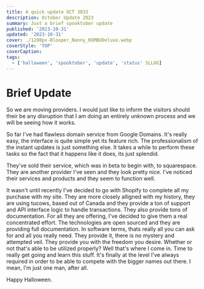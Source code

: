```yaml
---
title: A quick update OCT 3033
description: October Update 2023
summary: Just a brief spooktober update
published: '2023-10-31'
updated: '2023-10-31'
cover: ./1200px-Blooper_Nanny_NSMBUDeluxe.webp
coverStyle: 'TOP'
coverCaption: 
tags:
  - ['halloween', 'spooktober', 'update', 'status' SLLOG]
---
```


# Brief Update

So we are moving providers. I would just like to inform the visitors should their be any disruption that I am doing an entirely unknown process and we will be seeing how it works.  

So far I've had flawless domain service from Google Domains. It's really easy, the interface is quite simple yet its feature rich. The professionalism of the instant updates is just something else. It takes a while to perform these tasks so the fact that it happens like it does, its just splendid.  

They've sold their service, which was in beta to begin with, to squarespace. They are another provider I've seen and they look pretty nice. I've noticed their services and products and they seem to function well.  

It wasn't until recently I've decided to go with Shopify to complete all my purchase with my site. They are more closely alligned with my history, they are using tucows, based out of Canada and they provide a ton of support and API interface logic to handle transactions. They also provide tons of documentation. For all they are offering, I've decided to give them a real concentrated effort. The technologies are open sourced and they are providing full documentation. In software terms, thats really all you can ask for and all you really need. They provide it, there is no mystery and attempted veil. They provide you with the freedom you desire. Whether or not that's able to be utilized properly? Well that's where I come in. Time to really get going and learn this stuff. It's finally at the level I've always required in order to be able to compete with the bigger names out there. I mean, I'm just one man, after all.

<ImgZoom src="/quick-update-oct2023/DMW-Blooper.webp" class="h-full object-cover">Happy Halloween.</ImgZoom>